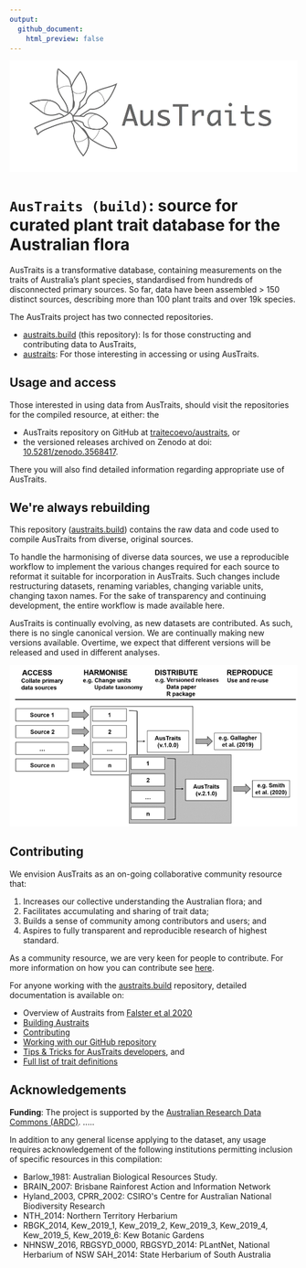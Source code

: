 ```yaml
---
output:
  github_document:
    html_preview: false
---
```


<!-- README.md is generated from README.Rmd. Please edit that file -->



![](docs/logo.png)

# `AusTraits (build)`: source for curated plant trait database for the Australian flora

<!-- badges: start -->
<!-- badges: end -->


AusTraits is a transformative database, containing measurements on the
traits of Australia’s plant species, standardised from hundreds of
disconnected primary sources. So far, data have been assembled > 150
distinct sources, describing more than 100 plant traits and over 19k
species.

The AusTraits project has two connected repositories.

- [austraits.build](https://github.com/traitecoevo/austraits.build/) (this repository): Is for those constructing and contributing data to AusTraits,
- [austraits](https://github.com/traitecoevo/austraits/): For those interesting in accessing or using AusTraits.

## Usage and access

Those interested in using data from AusTraits, should visit the repositories for the compiled resource, at either: the 

- AusTraits repository on GitHub at [traitecoevo/austraits](https://github.com/traitecoevo/austraits), or 
- the versioned releases archived on Zenodo at doi: [10.5281/zenodo.3568417](http://doi.org/https://doi.org/10.5281/zenodo.3568417).

There you will also find detailed information regarding appropriate use of AusTraits. 

## We're always rebuilding

This repository ([austraits.build](https://github.com/traitecoevo/austraits.build/)) contains the raw data and code used to compile AusTraits from diverse, original sources.

To handle the harmonising of diverse data sources, we use a reproducible workflow to implement the various changes required for each source to reformat it suitable for incorporation in AusTraits. Such changes include restructuring datasets, renaming variables, changing variable units, changing taxon names. For the sake of transparency and continuing development, the entire workflow is made  available here. 

AusTraits is continually evolving, as new datasets are contributed. As 
such, there is no single canonical version. We are continually making 
new versions available. Overtime, we expect that different versions will be released and used in different analyses. 

![](docs/Workflow.png)

## Contributing

We envision AusTraits as an on-going collaborative community resource
that:

1.  Increases our collective understanding the Australian flora; and
2.  Facilitates accumulating and sharing of trait data;
3.  Builds a sense of community among contributors and users; and
4.  Aspires to fully transparent and reproducible research of highest
    standard.

As a community resource, we are very keen for people to contribute. For more information on how you can contribute see [here](docs/Contributing.md).

For anyone working with the [austraits.build](https://github.com/traitecoevo/austraits.build/) repository, detailed documentation is available on:

- Overview of Austraits from [Falster et al 2020](XXXX)
- [Building Austraits](docs/Building.md)
- [Contributing](docs/Contributing.md)
- [Working with our GitHub repository](docs/Working_with_github.md)
- [Tips & Tricks for AusTraits developers](docs/TipTricks.md), and
- [Full list of trait definitions](docs/Trait_definitions.md)

## Acknowledgements

**Funding**: The project is supported by the [Australian Research Data
Commons (ARDC)](https://ardc.edu.au). .....



In addition to any general license applying to the dataset, any usage requires acknowledgement of the following institutions permitting inclusion of specific resources in this compilation:  

- Barlow_1981: Australian Biological Resources Study.
- BRAIN_2007: Brisbane Rainforest Action and Information Network
- Hyland_2003, CPRR_2002: CSIRO's Centre for Australian National Biodiversity Research
- NTH_2014: Northern Territory Herbarium
- RBGK_2014, Kew_2019_1, Kew_2019_2, Kew_2019_3, Kew_2019_4, Kew_2019_5, Kew_2019_6: Kew Botanic Gardens
- NHNSW_2016, RBGSYD_0000, RBGSYD_2014: PLantNet, National Herbarium of NSW
SAH_2014: State Herbarium of South Australia

